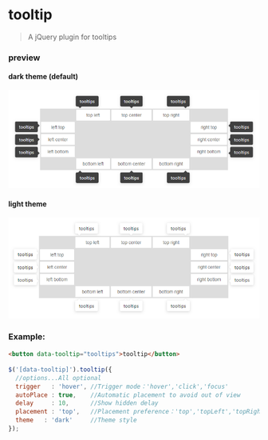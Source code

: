 # tooltip
> A jQuery plugin for tooltips

### preview
#### dark theme (default)

![demo preview](https://github.com/shulkme/tooltip/blob/master/theme-dark.png)

#### light theme

![demo preview](https://github.com/shulkme/tooltip/blob/master/theme-light.png)

### Example:

```html
<button data-tooltip="tooltips">tooltip</button>
```
```javascript
$('[data-tooltip]').tooltip({
  //options...All optional
  trigger   : 'hover', //Trigger mode：'hover','click','focus'
  autoPlace : true,    //Automatic placement to avoid out of view
  delay     : 10,      //Show hidden delay
  placement : 'top',   //Placement preference：'top','topLeft','topRight','right','rightTop','rightBottom','bottom','bottomLeft', 'bottomRight','left',   'leftTop',    'leftBottom'
  theme   : 'dark'     //Theme style
});
```
